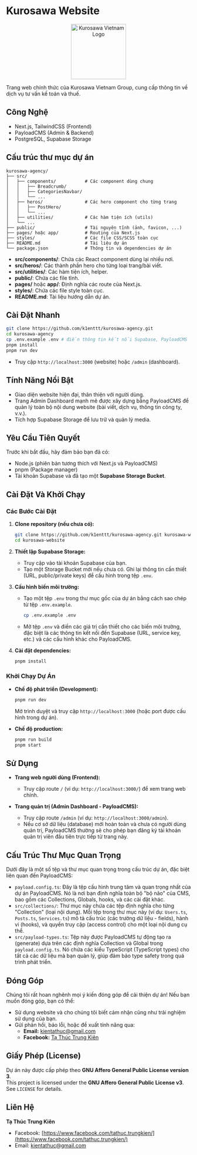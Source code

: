 # Kurosawa Website

<p align="center">
  <a href="https://lxvvckzqcevbnrokfnxw.supabase.co/storage/v1/object/sign/kurosawa-bucket/media/kcv-logo?token=eyJhbGciOiJIUzI1NiIsInR5cCI6IkpXVCIsImtpZCI6InN0b3JhZ2UtdXJsLXNpZ25pbmcta2V5Xzc1MzI5ZTViLWY1MWQtNDMyYi1hMmYxLTNjZTViMWI2ZGE0ZCJ9.eyJ1cmwiOiJrdXJvc2F3YS1idWNrZXQvbWVkaWEva2N2LWxvZ28iLCJpYXQiOjE3NDg1MjMyMTIsImV4cCI6MTc0ODU2NjQxMn0.QReLBs7-HTFxvJkzJeszJAbNPYvTKk9AVSuW_Q-NAvU" target="_blank">
    <img src="https://lxvvckzqcevbnrokfnxw.supabase.co/storage/v1/object/sign/kurosawa-bucket/media/kcv-logo?token=eyJhbGciOiJIUzI1NiIsInR5cCI6IkpXVCIsImtpZCI6InN0b3JhZ2UtdXJsLXNpZ25pbmcta2V5Xzc1MzI5ZTViLWY1MWQtNDMyYi1hMmYxLTNjZTViMWI2ZGE0ZCJ9.eyJ1cmwiOiJrdXJvc2F3YS1idWNrZXQvbWVkaWEva2N2LWxvZ28iLCJpYXQiOjE3NDg1MjMyMTIsImV4cCI6MTc0ODU2NjQxMn0.QReLBs7-HTFxvJkzJeszJAbNPYvTKk9AVSuW_Q-NAvU" alt="Kurosawa Vietnam Logo" width="150"/>
  </a>
</p>

Trang web chính thức của Kurosawa Vietnam Group, cung cấp thông tin về dịch vụ tư vấn kế toán và thuế.

## Công Nghệ

- Next.js, TailwindCSS (Frontend)
- PayloadCMS (Admin & Backend)
- PostgreSQL, Supabase Storage

## Cấu trúc thư mục dự án

```
kurosawa-agency/
├── src/
│   ├── components/           # Các component dùng chung
│   │   ├── Breadcrumb/
│   │   ├── CategoriesNavbar/
│   │   └── ...
│   ├── heros/                # Các hero component cho từng trang
│   │   ├── PostHero/
│   │   └── ...
│   ├── utilities/            # Các hàm tiện ích (utils)
│   └── ...
├── public/                   # Tài nguyên tĩnh (ảnh, favicon, ...)
├── pages/ hoặc app/          # Routing của Next.js
├── styles/                   # Các file CSS/SCSS toàn cục
├── README.md                 # Tài liệu dự án
└── package.json              # Thông tin và dependencies dự án
```

- **src/components/**: Chứa các React component dùng lại nhiều nơi.
- **src/heros/**: Các thành phần hero cho từng loại trang/bài viết.
- **src/utilities/**: Các hàm tiện ích, helper.
- **public/**: Chứa các file tĩnh.
- **pages/** hoặc **app/**: Định nghĩa các route của Next.js.
- **styles/**: Chứa các file style toàn cục.
- **README.md**: Tài liệu hướng dẫn dự án.

## Cài Đặt Nhanh

```bash
git clone https://github.com/k1enttt/kurosawa-agency.git
cd kurosawa-agency
cp .env.example .env # điền thông tin kết nối Supabase, PayloadCMS
pnpm install
pnpm run dev
```

- Truy cập `http://localhost:3000` (website) hoặc `/admin` (dashboard).

## Tính Năng Nổi Bật

* Giao diện website hiện đại, thân thiện với người dùng.
* Trang Admin Dashboard mạnh mẽ được xây dựng bằng PayloadCMS để quản lý toàn bộ nội dung website (bài viết, dịch vụ, thông tin công ty, v.v.).
* Tích hợp Supabase Storage để lưu trữ và quản lý media.

## Yêu Cầu Tiên Quyết

Trước khi bắt đầu, hãy đảm bảo bạn đã có:

* Node.js (phiên bản tương thích với Next.js và PayloadCMS)
* pnpm (Package manager)
* Tài khoản Supabase và đã tạo một **Supabase Storage Bucket**.

## Cài Đặt Và Khởi Chạy

### Các Bước Cài Đặt

1.  **Clone repository (nếu chưa có):**
    ```bash
    git clone https://github.com/k1enttt/kurosawa-agency.git kurosawa-website
    cd kurosawa-website
    ```

2.  **Thiết lập Supabase Storage:**
    * Truy cập vào tài khoản Supabase của bạn.
    * Tạo một Storage Bucket mới nếu chưa có. Ghi lại thông tin cần thiết (URL, public/private keys) để cấu hình trong tệp `.env`.

3.  **Cấu hình biến môi trường:**
    * Tạo một tệp `.env` trong thư mục gốc của dự án bằng cách sao chép từ tệp `.env.example`.
        ```bash
        cp .env.example .env
        ```
    * Mở tệp `.env` và điền các giá trị cần thiết cho các biến môi trường, đặc biệt là các thông tin kết nối đến Supabase (URL, service key, etc.) và các cấu hình khác cho PayloadCMS.

4.  **Cài đặt dependencies:**
    ```bash
    pnpm install
    ```

### Khởi Chạy Dự Án

* **Chế độ phát triển (Development):**
    ```bash
    pnpm run dev
    ```
    Mở trình duyệt và truy cập `http://localhost:3000` (hoặc port được cấu hình trong dự án).

* **Chế độ production:**
    ```bash
    pnpm run build
    pnpm start
    ```

## Sử Dụng

* **Trang web người dùng (Frontend):**
    * Truy cập route `/` (ví dụ: `http://localhost:3000/`) để xem trang web chính.

* **Trang quản trị (Admin Dashboard - PayloadCMS):**
    * Truy cập route `/admin` (ví dụ: `http://localhost:3000/admin`).
    * Nếu cơ sở dữ liệu (database) mới hoàn toàn và chưa có người dùng quản trị, PayloadCMS thường sẽ cho phép bạn đăng ký tài khoản quản trị viên đầu tiên trực tiếp từ trang này.

## Cấu Trúc Thư Mục Quan Trọng

Dưới đây là một số tệp và thư mục quan trọng trong cấu trúc dự án, đặc biệt liên quan đến PayloadCMS:

* `payload.config.ts`: Đây là tệp cấu hình trung tâm và quan trọng nhất của dự án PayloadCMS. Nó là nơi bạn định nghĩa toàn bộ "bộ não" của CMS, bao gồm các Collections, Globals, hooks, và các cài đặt khác.
* `src/collections/`: Thư mục này chứa các tệp định nghĩa cho từng "Collection" (loại nội dung). Mỗi tệp trong thư mục này (ví dụ: `Users.ts`, `Posts.ts`, `Services.ts`) mô tả cấu trúc (các trường dữ liệu - fields), hành vi (hooks), và quyền truy cập (access control) cho một loại nội dung cụ thể.
* `src/payload-types.ts`: Tệp này được PayloadCMS tự động tạo ra (generate) dựa trên các định nghĩa Collection và Global trong `payload.config.ts`. Nó chứa các kiểu TypeScript (TypeScript types) cho tất cả các dữ liệu mà bạn quản lý, giúp đảm bảo type safety trong quá trình phát triển.

## Đóng Góp

Chúng tôi rất hoan nghênh mọi ý kiến đóng góp để cải thiện dự án!
Nếu bạn muốn đóng góp, bạn có thể:

* Sử dụng website và cho chúng tôi biết cảm nhận cũng như trải nghiệm sử dụng của bạn.
* Gửi phản hồi, báo lỗi, hoặc đề xuất tính năng qua:
    * **Email:** [kientathuc@gmail.com](mailto:kientathuc@gmail.com)
    * **Facebook:** [Tạ Thúc Trung Kiên](https://www.facebook.com/tathuc.trungkien/)

## Giấy Phép (License)

Dự án này được cấp phép theo **GNU Affero General Public License version 3**.  
This project is licensed under the **GNU Affero General Public License v3**. See `LICENSE` for details.

## Liên Hệ

**Tạ Thúc Trung Kiên**  
- Facebook: [https://www.facebook.com/tathuc.trungkien/](https://www.facebook.com/tathuc.trungkien/)  
- Email: [kientathuc@gmail.com](mailto:kientathuc@gmail.com)